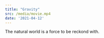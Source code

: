 ```yaml
---
title: "Gravity"
src: /media/movie.mp4
date: '2021-04-12'
---
```



The natural world is a force to be reckond with.
